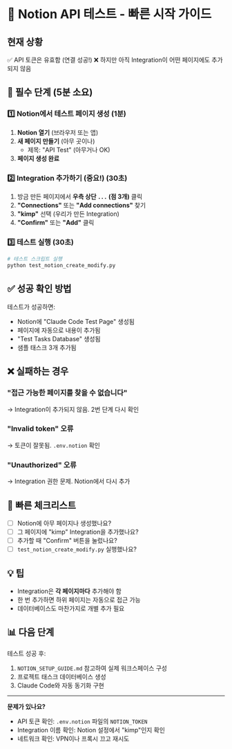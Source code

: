 # 🚀 Notion API 테스트 - 빠른 시작 가이드

## 현재 상황
✅ API 토큰은 유효함 (연결 성공!)
❌ 하지만 아직 Integration이 어떤 페이지에도 추가되지 않음

## 📝 필수 단계 (5분 소요)

### 1️⃣ Notion에서 테스트 페이지 생성 (1분)

1. **Notion 열기** (브라우저 또는 앱)
2. **새 페이지 만들기** (아무 곳이나)
   - 제목: "API Test" (아무거나 OK)
3. **페이지 생성 완료**

### 2️⃣ Integration 추가하기 (중요!) (30초)

1. 방금 만든 페이지에서 **우측 상단 `...` (점 3개)** 클릭
2. **"Connections"** 또는 **"Add connections"** 찾기
3. **"kimp"** 선택 (우리가 만든 Integration)
4. **"Confirm"** 또는 **"Add"** 클릭

### 3️⃣ 테스트 실행 (30초)

```bash
# 테스트 스크립트 실행
python test_notion_create_modify.py
```

## ✅ 성공 확인 방법

테스트가 성공하면:
- Notion에 "Claude Code Test Page" 생성됨
- 페이지에 자동으로 내용이 추가됨
- "Test Tasks Database" 생성됨
- 샘플 태스크 3개 추가됨

## ❌ 실패하는 경우

### "접근 가능한 페이지를 찾을 수 없습니다"
→ Integration이 추가되지 않음. 2번 단계 다시 확인

### "Invalid token" 오류
→ 토큰이 잘못됨. `.env.notion` 확인

### "Unauthorized" 오류  
→ Integration 권한 문제. Notion에서 다시 추가

## 🎯 빠른 체크리스트

- [ ] Notion에 아무 페이지나 생성했나요?
- [ ] 그 페이지에 "kimp" Integration을 추가했나요?
- [ ] 추가할 때 "Confirm" 버튼을 눌렀나요?
- [ ] `test_notion_create_modify.py` 실행했나요?

## 💡 팁

- Integration은 **각 페이지마다** 추가해야 함
- 한 번 추가하면 하위 페이지는 자동으로 접근 가능
- 데이터베이스도 마찬가지로 개별 추가 필요

## 📊 다음 단계

테스트 성공 후:
1. `NOTION_SETUP_GUIDE.md` 참고하여 실제 워크스페이스 구성
2. 프로젝트 태스크 데이터베이스 생성
3. Claude Code와 자동 동기화 구현

---

**문제가 있나요?**
- API 토큰 확인: `.env.notion` 파일의 `NOTION_TOKEN`
- Integration 이름 확인: Notion 설정에서 "kimp"인지 확인
- 네트워크 확인: VPN이나 프록시 끄고 재시도